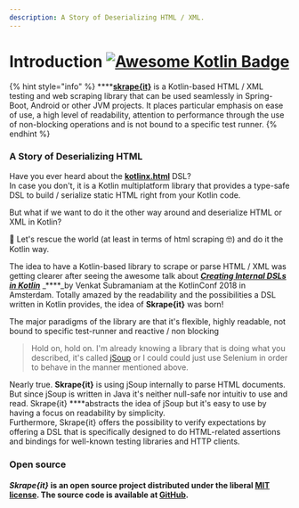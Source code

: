 ```yaml
---
description: A Story of Deserializing HTML / XML.
---
```


# Introduction [![Awesome Kotlin Badge](https://kotlin.link/awesome-kotlin.svg)](https://github.com/KotlinBy/awesome-kotlin)

{% hint style="info" %}
\*\*\*\*[**skrape{it}**](http://www.skrape.it) is a Kotlin-based HTML / XML testing and web scraping library that can be used seamlessly in Spring-Boot, Android or other JVM projects. It places particular emphasis on ease of use, a high level of readability, attention to performance through the use of non-blocking operations and is not bound to a specific test runner.
{% endhint %}

### A Story of Deserializing HTML

Have you ever heard about the [**kotlinx.html**](https://github.com/Kotlin/kotlinx.html) DSL?  
In case you don't, it is a Kotlin multiplatform library that provides a type-safe DSL to build / serialize static HTML right from your Kotlin code.

But what if we want to do it the other way around and deserialize HTML or XML in Kotlin?

💪 Let's rescue the world \(at least in terms of html scraping 🤓\) and do it the Kotlin way.

The idea to have a Kotlin-based library to scrape or parse HTML / XML was getting clearer after seeing the awesome talk about [_**Creating Internal DSLs in Kotlin**_](https://kotlinconf.com/talks/#date=5-october&session=41599) _****_by Venkat Subramaniam at the KotlinConf 2018 in Amsterdam. Totally amazed by the readability and the possibilities a DSL written in Kotlin provides, the idea of **Skrape{it}** was born!

The major paradigms of the library are that it's flexible, highly readable, not bound to specific test-runner and reactive / non blocking

> Hold on, hold on. I'm already knowing a library that is doing what you described, it's called [jSoup](https://jsoup.org) or I could could just use Selenium in order to behave in the manner mentioned above.

Nearly true. **Skrape{it}** is using jSoup internally to parse HTML documents. But since jSoup is written in Java it's neither null-safe nor intuitiv to use and read. Skrape{it} ****abstracts the idea of jSoup but it's easy to use by having a focus on readability by simplicity.   
Furthermore, Skrape{it} offers the possibility to verify expectations by offering a DSL that is specifically designed to do HTML-related assertions and bindings for well-known testing libraries and HTTP clients.

### Open source

#### _Skrape{it}_ is an open source project distributed under the liberal [MIT license](https://raw.githubusercontent.com/skrapeit/skrape.it/master/LICENSE).  The source code is available at [GitHub](https://github.com/skrapeit/skrape.it).

